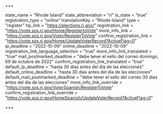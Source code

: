 +++

state_name = "Rhode Island"
state_abbreviation = "ri"
is_state = "true"
registration_type = "online"
translationKey = "Rhode Island"
type = "register"
hp_link = "https://elections.ri.gov/"
registration_link = "https://vote.sos.ri.gov/Home/RegistertoVote"
more_info_link = "https://vote.sos.ri.gov/Voter/RegisterToVote"
confirm_registration_link = "https://vote.sos.ri.gov/Home/UpdateVoterRecord?ActiveFlag=0"
ip_deadline = "2022-10-09"
online_deadline = "2022-10-09"
registration_link_language_selection = "true"
more_info_link_translated = "true"
mail_postmarked_deadline = "debe tener el sello del correo domingo, 09 de octubre de 2022"
confirm_registration_link_translated = "true"
default_ip_deadline = "hasta 30 días antes del día de las elecciones"
default_online_deadline = "hasta 30 días antes del día de las elecciones"
default_mail_postmarked_deadline = "debe tener el sello del correo 30 días antes del día de las elecciones"
more_info_link_override = "https://vote.sos.ri.gov/VoterSpanish/RegisterToVote"
confirm_registration_link_override = "https://vote.sos.ri.gov/HomeSpanish/UpdateVoterRecord?ActiveFlag=0"

+++